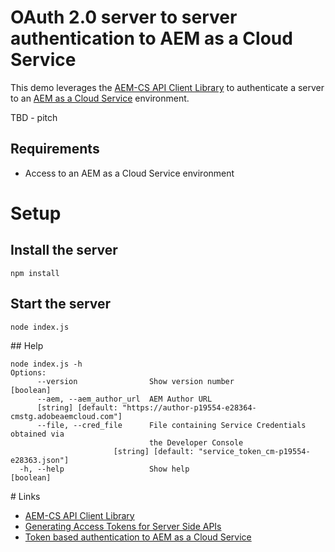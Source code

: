 # OAuth 2.0 server to server authentication to ​AEM as a Cloud Service​

This demo leverages the [AEM-CS API Client Library](https://github.com/adobe/aemcs-api-client-lib) to
authenticate a server to an [AEM as a Cloud Service](https://experienceleague.adobe.com/docs/experience-manager-cloud-service/overview/introduction.html) environment.

TBD - pitch

## Requirements

* Access to an AEM as a Cloud Service environment

# Setup

## Install the server

```
npm install
```

## Start the server

```
node index.js
```

## Help

```
node index.js -h
Options:
      --version                Show version number                     [boolean]
      --aem, --aem_author_url  AEM Author URL
      [string] [default: "https://author-p19554-e28364-cmstg.adobeaemcloud.com"]
      --file, --cred_file      File containing Service Credentials obtained via
                               the Developer Console
                       [string] [default: "service_token_cm-p19554-e28363.json"]
  -h, --help                   Show help                               [boolean]
```

# Links

* [AEM-CS API Client Library](https://github.com/adobe/aemcs-api-client-lib)
* [Generating Access Tokens for Server Side APIs](https://experienceleague.adobe.com/docs/experience-manager-cloud-service/implementing/developing/generating-access-tokens-for-server-side-apis.html?lang=en#the-server-to-server-flow)
* [Token based authentication to AEM as a Cloud Service](https://experienceleague.adobe.com/docs/experience-manager-learn/getting-started-with-aem-headless/authentication/overview.html?lang=en#authentication)